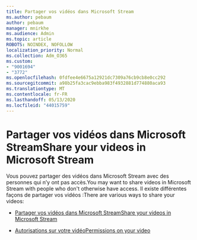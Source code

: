 ```yaml
---
title: Partager vos vidéos dans Microsoft Stream
ms.author: pebaum
author: pebaum
manager: mnirkhe
ms.audience: Admin
ms.topic: article
ROBOTS: NOINDEX, NOFOLLOW
localization_priority: Normal
ms.collection: Adm_O365
ms.custom:
- "9001694"
- "3772"
ms.openlocfilehash: 0fdfee4e6675a12921dc7309a76cb9cb8e0cc292
ms.sourcegitcommit: a98b25fa3cac9ebba983f4932881d774880aca93
ms.translationtype: MT
ms.contentlocale: fr-FR
ms.lasthandoff: 05/13/2020
ms.locfileid: "44015759"
---
```

# <a name="share-your-videos-in-microsoft-stream"></a><span data-ttu-id="05f6b-102">Partager vos vidéos dans Microsoft Stream</span><span class="sxs-lookup"><span data-stu-id="05f6b-102">Share your videos in Microsoft Stream</span></span>

<span data-ttu-id="05f6b-103">Vous pouvez partager des vidéos dans Microsoft Stream avec des personnes qui n’y ont pas accès.</span><span class="sxs-lookup"><span data-stu-id="05f6b-103">You may want to share videos in Microsoft Stream with people who don't otherwise have access.</span></span> <span data-ttu-id="05f6b-104">Il existe différentes façons de partager vos vidéos :</span><span class="sxs-lookup"><span data-stu-id="05f6b-104">There are various ways to share your videos:</span></span>

- [<span data-ttu-id="05f6b-105">Partager vos vidéos dans Microsoft Stream</span><span class="sxs-lookup"><span data-stu-id="05f6b-105">Share your videos in Microsoft Stream</span></span>](https://docs.microsoft.com/stream/portal-share-video)

- [<span data-ttu-id="05f6b-106">Autorisations sur votre vidéo</span><span class="sxs-lookup"><span data-stu-id="05f6b-106">Permissions on your video</span></span>](https://docs.microsoft.com/stream/portal-share-video#permissions-on-your-video)
